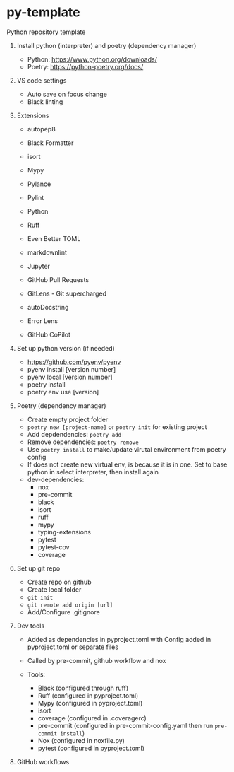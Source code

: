 # py-template

Python repository template

1. Install python (interpreter) and poetry (dependency manager)
    - Python: <https://www.python.org/downloads/>
    - Poetry: <https://python-poetry.org/docs/>

2. VS code settings
    - Auto save on focus change
    - Black linting

3. Extensions
    - autopep8
    - Black Formatter
    - isort
    - Mypy
    - Pylance
    - Pylint
    - Python
    - Ruff

    - Even Better TOML
    - markdownlint
    - Jupyter

    - GitHub Pull Requests
    - GitLens - Git supercharged

    - autoDocstring
    - Error Lens
    - GitHub CoPilot

4. Set up python version (if needed)
    - <https://github.com/pyenv/pyenv>
    - pyenv install [version number]
    - pyenv local [version number]
    - poetry install
    - poetry env use [version]

5. Poetry (dependency manager)
    - Create empty project folder
    - ```poetry new [project-name]``` or ```poetry init``` for existing project
    - Add depdendencies: ```poetry add```
    - Remove dependencies: ```poetry remove```
    - Use ```poetry install``` to make/update virutal environment from poetry config
    - If does not create new virtual env, is because it is in one. Set to base python in select interpreter, then install again
    - dev-dependencies:
        - nox
        - pre-commit
        - black
        - isort
        - ruff
        - mypy
        - typing-extensions
        - pytest
        - pytest-cov
        - coverage

6. Set up git repo
    - Create repo on github
    - Create local folder
    - ```git init```
    - ```git remote add origin [url]```
    - Add/Configure .gitignore

7. Dev tools
    - Added as dependencies in pyproject.toml with Config added in pyproject.toml or separate files
    - Called by pre-commit, github workflow and nox
    - Tools:

        - Black (configured through ruff)
        - Ruff (configured in pyproject.toml)
        - Mypy (configured in pyproject.toml)
        - isort
        - coverage (configured in .coveragerc)
        - pre-commit (configured in pre-commit-config.yaml then run ```pre-commit install```)
        - Nox (configured in noxfile.py)
        - pytest (configured in pyproject.toml)

8. GitHub workflows
